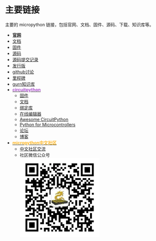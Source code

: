 # 主要链接

主要的 micropython 链接，包括官网、文档、固件、源码、下载、知识库等。

- [**官网**](http://micropython.org/)
- [文档](http://docs.micropython.org/en/latest/)
- [固件](https://micropython.org/download/)
- [源码](https://github.com/micropython/micropython)
- [源码提交记录](https://github.com/micropython/micropython/commits/master)
- [发行版](https://github.com/micropython/micropython/releases)
- [github讨论](https://github.com/orgs/micropython/discussions)
- [里程碑](https://github.com/micropython/micropython/milestones)
- [gurn知识库](https://gurubase.io/g/micropython)
- [<span style="color: #ab50cc;">**circuitpython**</span>](http://circuitpython.org/)
    - [固件](https://circuitpython.org/downloads)
    - [文档](https://docs.circuitpython.org/en/latest/README.html)
    - [绑定库](https://circuitpython.org/libraries)
    - [在线编辑器](https://code.circuitpython.org/)
    - [Awesome CircuitPython](https://circuitpython.org/awesome)
    - [Python for Microcontrollers](https://www.adafruitdaily.com/category/circuitpython)
    - [论坛](https://forums.adafruit.com/index.php)
    - [博客](https://blog.adafruit.com/)
- [**<span style="color: #ffb522;">micropython中文社区</span>**](https://www.micropython.org.cn/)
    - [中文社区交流](https://github.com/shaoziyang/micropython-chinese-resources/discussions)
    - 社区微信公众号  
    ![](wxgzh.webp)
